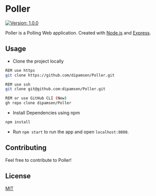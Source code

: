 # Poller
[![Version: 1.0.0](https://img.shields.io/badge/version-1.0.0-blue)]()

Poller is a Polling Web application. Created with [Node.js](https://nodejs.org) and [Express](https://expressjs.com).

## Usage

- Clone the project locally
```bash
REM use https
git clone https://github.com/dipamsen/Poller.git

REM use ssh
git clone git@github.com:dipamsen/Poller.git

REM or use GitHub CLI (New)
gh repo clone dipamsen/Poller
```
- Install Dependencies using npm
```bash
npm install
```

- Run `npm start` to run the app and open `localhost:8080`.

## Contributing

Feel free to contribute to Poller! <!--open PRs!-->

## License

[MIT](LICENSE)